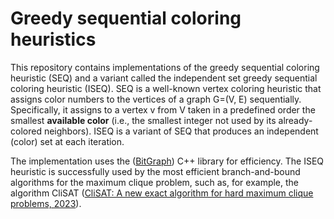 # Greedy sequential coloring heuristics
This repository contains implementations of the greedy sequential coloring heuristic (SEQ) and a variant called the independent set greedy sequential coloring heuristic (ISEQ). SEQ is a well-known vertex coloring heuristic that assigns color numbers to the vertices of a graph G=(V, E) sequentially. Specifically, it assigns to a vertex v from V taken in a predefined order the smallest **available color** (i.e., the smallest integer not used by its already-colored neighbors). ISEQ is a variant of SEQ that produces an independent (color) set at each iteration. 

The implementation uses the ([BitGraph](https://github.com/psanse/BitGraph)) C++ library for efficiency. The ISEQ heuristic is successfully used by the most efficient branch-and-bound algorithms for the maximum clique problem, such as, for example, the algorithm CliSAT ([CliSAT: A new exact algorithm for hard maximum clique problems, 2023](https://www.sciencedirect.com/science/article/pii/S0377221722008165)). 

